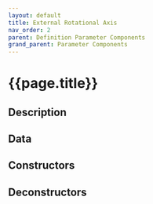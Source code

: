 ```yaml
---
layout: default
title: External Rotational Axis
nav_order: 2
parent: Definition Parameter Components
grand_parent: Parameter Components
---
```


# **{{page.title}}**

## **Description**


## **Data**


## **Constructors**


## **Deconstructors**


